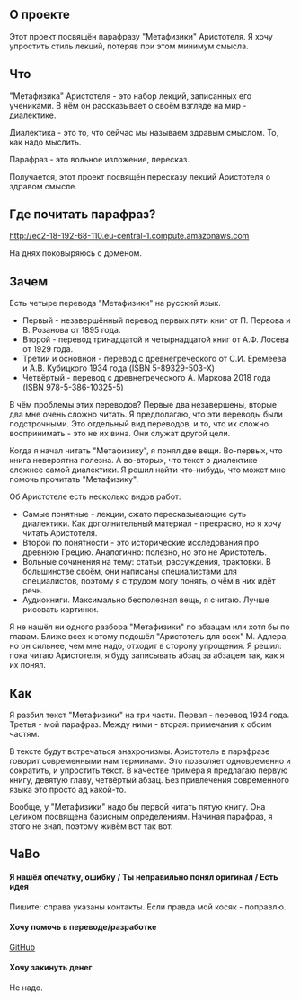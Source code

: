 ## О проекте
Этот проект посвящён парафразу "Метафизики" Аристотеля. Я хочу упростить стиль лекций, потеряв при этом минимум смысла.

## Что
"Метафизика" Аристотеля - это набор лекций, записанных его учениками. В нём он рассказывает о своём взгляде на мир - диалектике.

Диалектика - это то, что сейчас мы называем здравым смыслом. То, как надо мыслить.

Парафраз - это вольное изложение, пересказ.

Получается, этот проект посвящён пересказу лекций Аристотеля о здравом смысле.

## Где почитать парафраз?

http://ec2-18-192-68-110.eu-central-1.compute.amazonaws.com

На днях поковыряюсь с доменом.

## Зачем

Есть четыре перевода "Метафизики" на русский язык.

- Первый - незавершённый перевод первых пяти книг от П. Первова и В. Розанова от 1895 года.
- Второй - перевод тринадцатой и четырнадцатой книг от А.Ф. Лосева от 1929 года.
- Третий и основной - перевод с древнегреческого от С.И. Еремеева и А.В. Кубицкого 1934 года (ISBN 5-89329-503-X)
- Четвёртый - перевод с древнегреческого А. Маркова 2018 года (ISBN 978-5-386-10325-5)

В чём проблемы этих переводов? Первые два незавершены, вторые два мне очень сложно читать. Я предполагаю, что эти переводы были подстрочными. Это отдельный вид переводов, и то, что их сложно воспринимать - это не их вина. Они служат другой цели.

Когда я начал читать "Метафизику", я понял две вещи. Во-первых, что книга невероятна полезна. А во-вторых, что текст о диалектике сложнее самой диалектики. Я решил найти что-нибудь, что может мне помочь прочитать "Метафизику".

Об Аристотеле есть несколько видов работ:

- Самые понятные - лекции, сжато пересказывающие суть диалектики. Как дополнительный материал - прекрасно, но я хочу читать Аристотеля.
- Второй по понятности - это исторические исследования про древнюю Грецию. Аналогично: полезно, но это не Аристотель.
- Вольные сочинения на тему: статьи, рассуждения, трактовки. В большинстве своём, они написаны специалистами для специалистов, поэтому я с трудом могу понять, о чём в них идёт речь.
- Аудиокниги. Максимально бесполезная вещь, я считаю. Лучше рисовать картинки.

Я не нашёл ни одного разбора "Метафизики" по абзацам или хотя бы по главам. Ближе всех к этому подошёл "Аристотель для всех" М. Адлера, но он сильнее, чем мне надо, отходит в сторону упрощения. Я решил: пока читаю Аристотеля, я буду записывать абзац за абзацем так, как я их понял.

## Как

Я разбил текст "Метафизики" на три части. Первая - перевод 1934 года. Третья - мой парафраз. Между ними - вторая: примечания к обоим частям.

В тексте будут встречаться анахронизмы. Аристотель в парафразе говорит современными нам терминами. Это позволяет одновременно и сократить, и упростить текст. В качестве примера я предлагаю первую книгу, девятую главу, четвёртый абзац. Без привлечения современного языка это просто ад какой-то.

Вообще, у "Метафизики" надо бы первой читать пятую книгу. Она целиком посвящена базисным определениям. Начиная парафраз, я этого не знал, поэтому живём вот так вот.

## ЧаВо

#### Я нашёл опечатку, ошибку / Ты неправильно понял оригинал / Есть идея
Пишите: справа указаны контакты. Если правда мой косяк - поправлю.

#### Хочу помочь в переводе/разработке
[GitHub](https://github.com/snowinmars/aristotel.paraphrase)

#### Хочу закинуть денег
Не надо.
